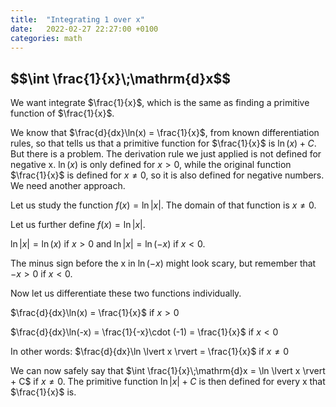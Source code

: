 ```yaml
---
title:  "Integrating 1 over x"
date:   2022-02-27 22:27:00 +0100
categories: math
---
```

<h2>$$\int \frac{1}{x}\;\mathrm{d}x$$</h2>

We want integrate $\frac{1}{x}$, which is the same as finding a primitive function of $\frac{1}{x}$.

We know that $\frac{d}{dx}\ln(x) = \frac{1}{x}$, from known differentiation rules, so that tells us that a primitive function for $\frac{1}{x}$ is $\ln(x) + C$. But there is a problem. The derivation rule we just applied is not defined for negative x. $\ln(x)$ is only defined for $x > 0$, while the original function $\frac{1}{x}$ is defined for $x \neq 0$, so it is also defined for negative numbers. We need another approach.

Let us study the function $f(x) = \ln \lvert x \rvert$. The domain of that function is $x \neq 0$.

Let us further define $f(x) = \ln \lvert x \rvert$.

$\ln \lvert x \rvert = \ln(x)$ if $x > 0$ and
$\ln \lvert x \rvert = \ln(-x)$ if $x < 0$.

The minus sign before the x in $\ln(-x)$ might look scary, but remember that $-x > 0$ if $x < 0$.

Now let us differentiate these two functions individually.

$\frac{d}{dx}\ln(x) = \frac{1}{x}$ if $x > 0$

$\frac{d}{dx}\ln(-x) = \frac{1}{-x}\cdot (-1) = \frac{1}{x}$ if $x < 0$

In other words: $\frac{d}{dx}\ln \lvert x \rvert = \frac{1}{x}$ if $x \neq 0$

We can now safely say that $\int \frac{1}{x}\;\mathrm{d}x = \ln \lvert x \rvert + C$ if $x \neq 0$. The primitive function $\ln \lvert x \rvert + C$ is then defined for every x that $\frac{1}{x}$ is.

